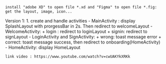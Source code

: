 	install "adobe XD" to open file *.xd and "Figma" to open file *.fig: get the layout, image, icon...
Version 1: 
	1. create and handle activities
	- MainActivity : display  SplashLayout with prorgessBar in 2s. Then redirect to welcomeLayout
	- WelcomeActivity: + login : redirect to loginLayout
				+ signin: redirect to signLayout
	- LoginActivity and SignActivity: + wrong: toast message error
						+ correct: toast message success, then redirect to onboarding(HomeActivity)
	- HomeActivity: display HomeLayout
	
	link video : https://www.youtube.com/watch?v=cwUAKYkXRKk
